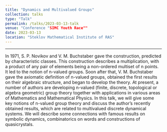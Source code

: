 ```yaml
---
title: "Dynamics and Multivalued Groups"
collection: talks
type: "Talk"
permalink: /talks/2023-03-13-talk
venue: "Conference "SIMC Youth Race""
date: 2023-03-13
location: "Steklov Mathematical Institute of RAS"
---
```

 
---
  
In 1971, S. P. Novikov and V. M. Buchstaber gave the construction, predicted by characteristic classes. This construction describes a multiplication, with a product of any pair of elements being a non-ordered multiset of n points. It led to the notion of n-valued groups. Soon after that, V. M. Buchstaber gave the axiomatic definition of n-valued groups, obtained the first results on their algebraic structure, and began to develop the theory. At present, a number of authors are developing n-valued (finite, discrete, topological or algebra geometric) group theory together with applications in various areas of Mathematics and Mathematical Physics. In this talk, we will give some key notions of n-valued group theory and discuss the author’s recently obtained results, which are related to multivalued discrete dynamical systems. We will describe some connections with famous results on symbolic dynamics, combinatorics on words and constructions of quasicrystals. 



